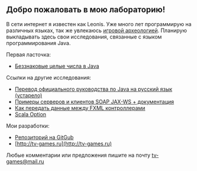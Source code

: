 ## Добро пожаловать в мою лабораторию!

В сети интернет я известен как Leonis. Уже много лет программирую на различных языках, так же увлекаюсь [игровой археологией](http://tv-games.ru/). Планирую выкладывать здесь свои исследования, связанные с языком программирования Java.

Первая ласточка:

* [Беззнаковые целые числа в Java](unsigned/toc.md)

Ссылки на другие исследования:

* [Перевод официального руководства по Java на русский язык (устарело)](http://javatut.tv-games.ru/page/oracle-java-tutorials])
* [Примеры серверов и клиентов SOAP JAX-WS + документация](https://github.com/LeonisX/soap-examples)
* [Как передать данные между FXML контроллерами](http://javatut.tv-games.ru/page/javafx-controllers-interaction)
* [Scala Option](http://javatut.tv-games.ru/page/scala-option-blog)

Мои разработки:

* [Репозиторий на GitGub](https://github.com/LeonisX)
* [http://tv-games.ru](http://tv-games.ru)

Любые комментарии или предложения пишите на почту tv-games@mail.ru
